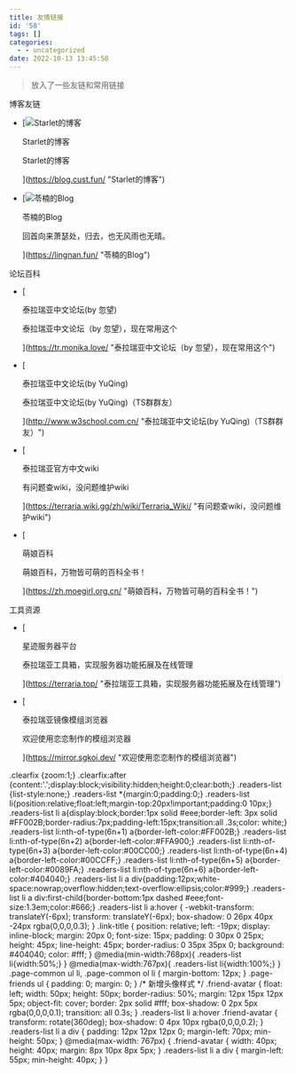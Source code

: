 ```yaml
---
title: 友情链接
id: '58'
tags: []
categories:
  - - uncategorized
date: 2022-10-13 13:45:58
---
```


> 放入了一些友链和常用链接

博客友链

*   [![Starlet的博客](https://via.placeholder.com/50)
    
    Starlet的博客
    
    Starlet的博客
    
    ](https://blog.cust.fun/ "Starlet的博客")
*   [![苓楠的Blog](https://img.picui.cn/free/2025/02/20/67b60d0b720e2.jpg)
    
    苓楠的Blog
    
    回首向来萧瑟处，归去，也无风雨也无晴。
    
    ](https://lingnan.fun/ "苓楠的Blog")

论坛百科

*   [
    
    泰拉瑞亚中文论坛(by 忽望)
    
    泰拉瑞亚中文论坛（by 忽望），现在常用这个
    
    ](https://tr.monika.love/ "泰拉瑞亚中文论坛（by 忽望），现在常用这个")
*   [
    
    泰拉瑞亚中文论坛(by YuQing)
    
    泰拉瑞亚中文论坛(by YuQing)（TS群群友）
    
    ](http://www.w3school.com.cn/ "泰拉瑞亚中文论坛(by YuQing)（TS群群友）")
*   [
    
    泰拉瑞亚官方中文wiki
    
    有问题查wiki，没问题维护wiki
    
    ](https://terraria.wiki.gg/zh/wiki/Terraria_Wiki/ "有问题查wiki，没问题维护wiki")
*   [
    
    萌娘百科
    
    萌娘百科，万物皆可萌的百科全书！
    
    ](https://zh.moegirl.org.cn/ "萌娘百科，万物皆可萌的百科全书！")

工具资源

*   [
    
    星迹服务器平台
    
    泰拉瑞亚工具箱，实现服务器功能拓展及在线管理
    
    ](https://terraria.top/ "泰拉瑞亚工具箱，实现服务器功能拓展及在线管理")
*   [
    
    泰拉瑞亚镜像模组浏览器
    
    欢迎使用恋恋制作的模组浏览器
    
    ](https://mirror.sgkoi.dev/ "欢迎使用恋恋制作的模组浏览器")

.clearfix {zoom:1;} .clearfix:after {content:'.';display:block;visibility:hidden;height:0;clear:both;} .readers-list {list-style:none;} .readers-list \*{margin:0;padding:0;} .readers-list li{position:relative;float:left;margin-top:20px!important;padding:0 10px;} .readers-list li a{display:block;border:1px solid #eee;border-left: 3px solid #FF002B;border-radius:7px;padding-left:15px;transition:all .3s;color: white;} .readers-list li:nth-of-type(6n+1) a{border-left-color:#FF002B;} .readers-list li:nth-of-type(6n+2) a{border-left-color:#FFA900;} .readers-list li:nth-of-type(6n+3) a{border-left-color:#00CC00;} .readers-list li:nth-of-type(6n+4) a{border-left-color:#00CCFF;} .readers-list li:nth-of-type(6n+5) a{border-left-color:#0089FA;} .readers-list li:nth-of-type(6n+6) a{border-left-color:#404040;} .readers-list li a div{padding:12px;white-space:nowrap;overflow:hidden;text-overflow:ellipsis;color:#999;} .readers-list li a div:first-child{border-bottom:1px dashed #eee;font-size:1.3em;color:#666;} .readers-list li a:hover { -webkit-transform: translateY(-6px); transform: translateY(-6px); box-shadow: 0 26px 40px -24px rgba(0,0,0,0.3); } .link-title { position: relative; left: -19px; display: inline-block; margin: 20px 0; font-size: 15px; padding: 0 30px 0 25px; height: 45px; line-height: 45px; border-radius: 0 35px 35px 0; background: #404040; color: #fff; } @media(min-width:768px){ .readers-list li{width:50%;} } @media(max-width:767px){ .readers-list li{width:100%;} } .page-common ul li, .page-common ol li { margin-bottom: 12px; } .page-friends ul { padding: 0; margin: 0; } /\* 新增头像样式 \*/ .friend-avatar { float: left; width: 50px; height: 50px; border-radius: 50%; margin: 12px 15px 12px 5px; object-fit: cover; border: 2px solid #fff; box-shadow: 0 2px 5px rgba(0,0,0,0.1); transition: all 0.3s; } .readers-list li a:hover .friend-avatar { transform: rotate(360deg); box-shadow: 0 4px 10px rgba(0,0,0,0.2); } .readers-list li a div { padding: 12px 12px 12px 0; margin-left: 70px; min-height: 50px; } @media(max-width: 767px) { .friend-avatar { width: 40px; height: 40px; margin: 8px 10px 8px 5px; } .readers-list li a div { margin-left: 55px; min-height: 40px; } }